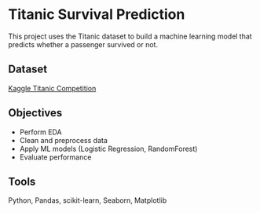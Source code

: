 # Titanic Survival Prediction

This project uses the Titanic dataset to build a machine learning model that predicts whether a passenger survived or not.

## Dataset
[Kaggle Titanic Competition](https://www.kaggle.com/competitions/titanic)

## Objectives
- Perform EDA
- Clean and preprocess data
- Apply ML models (Logistic Regression, RandomForest)
- Evaluate performance

## Tools
Python, Pandas, scikit-learn, Seaborn, Matplotlib

